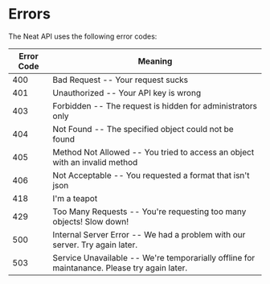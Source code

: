 # Errors

The Neat API uses the following error codes:


Error Code | Meaning
---------- | -------
400 | Bad Request -- Your request sucks
401 | Unauthorized -- Your API key is wrong
403 | Forbidden -- The request is hidden for administrators only
404 | Not Found -- The specified object could not be found
405 | Method Not Allowed -- You tried to access an object with an invalid method
406 | Not Acceptable -- You requested a format that isn't json
418 | I'm a teapot
429 | Too Many Requests -- You're requesting too many objects! Slow down!
500 | Internal Server Error -- We had a problem with our server. Try again later.
503 | Service Unavailable -- We're temporarially offline for maintanance. Please try again later.
